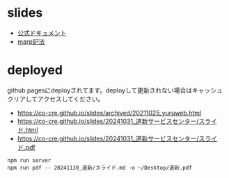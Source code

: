 # slides

- [公式ドキュメント](https://marpit.marp.app/markdown)
- [marp記法](https://qiita.com/takeshisakuma/items/5a61e6eac123d28602fb)



# deployed
github pagesにdeployされてます。deployして更新されない場合はキャッシュクリアしてアクセスしてください。
- https://co-cre.github.io/slides/archived/20211025_yuruweb.html
- https://co-cre.github.io/slides/20241031_道新サービスセンター/スライド.html
- https://co-cre.github.io/slides/20241031_道新サービスセンター/スライド.pdf


```
npm run server
npm run pdf -- 20241130_道新/スライド.md -o ~/Desktop/道新.pdf   
```